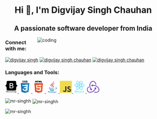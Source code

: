 <h1 align="center">Hi 👋, I'm Digvijay Singh Chauhan</h1>
<h2 align="center">A passionate software developer from India</h2>

<img align="right" alt="coding" width="400" src="https://user-images.githubusercontent.com/55389276/140866485-8fb1c876-9a8f-4d6a-98dc-08c4981eaf70.gif">

<h3 align="left">Connect with me:</h3>
<p align="left">
<a href="linkedin.com/in/digvijay-singh-861050230" target="blank"><img align="center" src="https://pngimg.com/uploads/linkedIn/linkedIn_PNG38.png" alt="digvijay singh" height="30" width="40" /></a>
<a href="https://www.facebook.com/digvijay.dhearthacker" target="blank"><img align="center" src="https://png.pngtree.com/png-clipart/20221018/ourmid/pngtree-facebook-icon-social-media-3d-png-image_6308418.png" alt="digvijay singh chauhan" height="30" width="40" /></a>
<a href="https://instagram.com/digvijay singh chauhan" target="blank"><img align="center" src="https://www.businessinsider.in/photo/91641269/meta-owned-instagram-may-soon-let-users-skip-excessive-posts-in-an-upcoming-update.jpg?imgsize=654525" alt="digvijay singh chauhan" height="30" width="40" /></a>
</p>

<h3 align="left">Languages and Tools:</h3>
<p align="left"> <a href="https://getbootstrap.com" target="_blank" rel="noreferrer"> <img src="https://raw.githubusercontent.com/devicons/devicon/master/icons/bootstrap/bootstrap-plain-wordmark.svg" alt="bootstrap" width="40" height="40"/> </a> <a href="https://www.w3schools.com/css/" target="_blank" rel="noreferrer"> <img src="https://raw.githubusercontent.com/devicons/devicon/master/icons/css3/css3-original-wordmark.svg" alt="css3" width="40" height="40"/> </a> <a href="https://www.w3.org/html/" target="_blank" rel="noreferrer"> <img src="https://raw.githubusercontent.com/devicons/devicon/master/icons/html5/html5-original-wordmark.svg" alt="html5" width="40" height="40"/> </a> <a href="https://www.java.com" target="_blank" rel="noreferrer"> <img src="https://raw.githubusercontent.com/devicons/devicon/master/icons/java/java-original.svg" alt="java" width="40" height="40"/> </a> <a href="https://developer.mozilla.org/en-US/docs/Web/JavaScript" target="_blank" rel="noreferrer"> <img src="https://raw.githubusercontent.com/devicons/devicon/master/icons/javascript/javascript-original.svg" alt="javascript" width="40" height="40"/> </a> <a href="https://reactjs.org/" target="_blank" rel="noreferrer"> <img src="https://raw.githubusercontent.com/devicons/devicon/master/icons/react/react-original-wordmark.svg" alt="react" width="40" height="40"/> </a> <a href="https://redux.js.org" target="_blank" rel="noreferrer"> <img src="https://raw.githubusercontent.com/devicons/devicon/master/icons/redux/redux-original.svg" alt="redux" width="40" height="40"/> </a> </p>

<p><img align="left" src="https://github-readme-stats.vercel.app/api/top-langs?username=mr-singhh&show_icons=true&locale=en&layout=compact" alt="mr-singhh" /></p>

<p>&nbsp;<img align="center" src="https://github-readme-stats.vercel.app/api?username=mr-singhh&show_icons=true&locale=en" alt="mr-singhh" /></p>

<p><img align="center" src="https://github-readme-streak-stats.herokuapp.com/?user=mr-singhh&" alt="mr-singhh" /></p>
